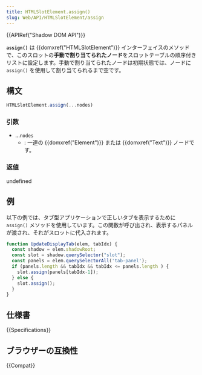 ```yaml
---
title: HTMLSlotElement.assign()
slug: Web/API/HTMLSlotElement/assign
---
```


{{APIRef("Shadow DOM API")}}

**`assign()`** は {{domxref("HTMLSlotElement")}} インターフェイスのメソッドで、このスロットの**手動で割り当てられたノード**をスロットテーブルの順序付きリストに設定します。手動で割り当てられたノードは初期状態では、ノードに `assign()` を使用して割り当てられるまで空です。

## 構文

```js
HTMLSlotElement.assign(...nodes)
```

### 引数

- ...`nodes`
  - : 一連の {{domxref("Element")}} または {{domxref("Text")}} ノードです。

### 返値

undefined

## 例

以下の例では、タブ型アプリケーションで正しいタブを表示するために `assign()` メソッドを使用しています。この関数が呼び出され、表示するパネルが渡され、それがスロットに代入されます。

```js
function UpdateDisplayTab(elem, tabIdx) {
  const shadow = elem.shadowRoot;
  const slot = shadow.querySelector("slot");
  const panels = elem.querySelectorAll('tab-panel');
  if (panels.length && tabIdx && tabIdx <= panels.length ) {
    slot.assign(panels[tabIdx-1]);
  } else {
    slot.assign();
  }
}
```

## 仕様書

{{Specifications}}

## ブラウザーの互換性

{{Compat}}
